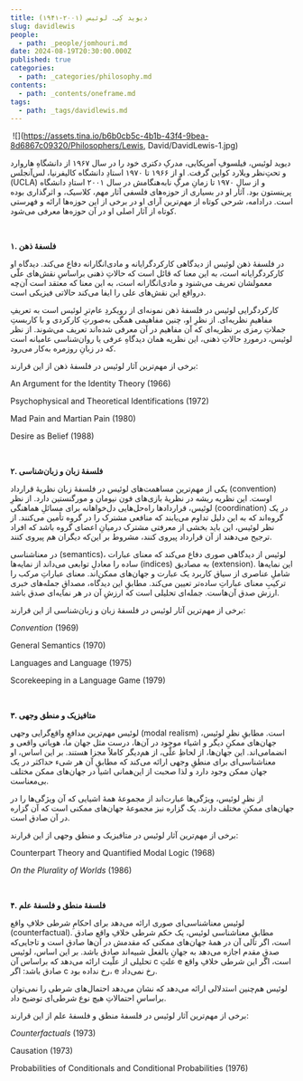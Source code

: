 ```yaml
---
title: دیوید کِی. لوئیس (۲۰۰۱-۱۹۴۱)
slug: davidlewis
people:
  - path: _people/jomhouri.md
date: 2024-08-19T20:30:00.000Z
published: true
categories:
  - path: _categories/philosophy.md
contents:
  - path: _contents/oneframe.md
tags:
  - path: _tags/davidlewis.md
---
```



 ![](https://assets.tina.io/b6b0cb5c-4b1b-43f4-9bea-8d6867c09320/Philosophers/Lewis, David/DavidLewis-1.jpg)


دیوید لوئیس، فیلسوفِ آمریکایی، مدرکِ دکتری خود را در سال ۱۹۶۷ از دانشگاهِ هاروارد و تحتِ‌نظر ویلارد کواین گرفت. او از ۱۹۶۶ تا ۱۹۷۰ استادِ دانشگاه کالیفرنیا، لس‌آنجلس (UCLA) و از سالِ ۱۹۷۰ تا زمانِ مرگِ نابه‌هنگامش در سال ۲۰۰۱ استادِ دانشگاه پرینستون بود. آثار او در بسیاری از حوزه‌های فلسفی آثار مهم، کلاسیک، و اثرگذاری بوده است. درادامه، شرحی کوتاه از مهم‌ترین آرای او در برخی از این حوزه‌ها ارائه و فهرستی کوتاه از آثار اصلی او در آن حوزه‌ها معرفی می‌شود.

 

**۱. فلسفۀ ذهن**

در فلسفۀ ذهن لوئیس از دیدگاهی کارکردگرایانه و مادی‌انگارانه دفاع می‌کند. دیدگاه او کارکردگرایانه است، به این معنا که قائل است که حالاتِ ذهنی براساسِ نقش‌های علّی معمولشان تعریف می‌شنود و مادی‌انگارانه است، به این معنا که معتقد است آن‌چه درواقع این نقش‌های علی را ایفا می‌کند حالاتی فیزیکی است.

کارکردگرایی لوئیس در فلسفۀ ذهن نمونه‌ای از رویکردِ عام‌ترِ لوئیس است به تعریفِ مفاهیمِ نظریه‌ای. از نظرِ او، چنین مفاهیمی همگی به‌صورتِ کارکردی و با کاربستِ جملاتِ رمزی بر نظریه‌ای که آن مفاهیم در آن معرفی شده‌اند تعریف می‌شوند. از نظر لوئیس، درموردِ حالاتِ ذهنی، این نظریه همان دیدگاهِ عرفی یا روان‌شناسی عامیانه است که در زبانِ روزمره به‌کار می‌رود.

برخی از مهم‌ترین آثار لوئیس در فلسفۀ ذهن از این قرارند:

<p dir="ltr">An Argument for the Identity Theory (1966)</p>

<p dir="ltr">Psychophysical and Theoretical Identifications (1972)</p>

<p dir="ltr">Mad Pain and Martian Pain (1980)</p>

<p dir="ltr">Desire as Belief (1988)</p>

 

**۲. فلسفۀ زبان و زبان‌شناسی**

یکی از مهم‌ترین مساهمت‌های لوئیس در فلسفۀ زبان نظریۀ قرارداد (convention) اوست. این نظریه ریشه در نظریۀ باز‌ی‌های فون نیومان و مورگنستین دارد. از نظرِ لوئیس، قراردادها راه‌حل‌هایی دل‌خواهانه برای مسائلِ هماهنگی (coordination) در یک گروه‌‌اند که به این دلیل تداوم می‌یابند که منافعی مشترک را در گروه تأمین می‌کنند. از نظر لوئیس، این باید بخشی از معرفتی مشترک درمیانِ اعضای گروه باشد که افراد ترجیح می‌دهند از آن قرارداد پیروی کنند، مشروط بر این‌که دیگران هم پیروی کنند.

در معناشناسی (semantics)، لوئیس از دیدگاهی صوری دفاع می‌کند که معنای عبارات ساده را معادلِ توابعی می‌داند از نمایه‌ها (indices) به مصادیق (extension). این نمایه‌ها شاملِ عناصری از سیاق کاربرد یک عبارت و جهان‌های ممکن‌اند. معنای عباراتِ مرکب را ترکیبِ معنای عباراتِ ساده‌تر تعیین می‌کند. مطابقِ این دیدگاه، مصداقِ جمله‌های خبری ارزش صدق آن‌هاست. جمله‌ای تحلیلی است که ارزشِ آن در هر نمایه‌ای صدق باشد.

برخی از مهم‌ترین آثار لوئیس در فلسفۀ زبان و زبان‌شناسی از این قرارند:

<p dir="ltr"><i>Convention</i> (1969)</p>

<p dir="ltr">General Semantics (1970)</p>

<p dir="ltr">Languages and Language (1975)</p>

<p dir="ltr">Scorekeeping in a Language Game (1979)</p>

 

**۳. متافیزیک و منطق وجهی**

لوئیس مهم‌ترین مدافعِ واقع‌گرایی وجهی (modal realism) است. مطابقِ نظرِ لوئیس، جهان‌های ممکنِ دیگر و اشیاء موجود در آن‌ها، درست مثل جهان ما، هویاتی واقعی و انضمامی‌اند. این جهان‌ها، از لحاظِ علّی، از هم‌دیگر کاملاً مجزا هستند. بر این اساس، او معناشناسی‌ای برای منطقِ وجهی ارائه‌ می‌کند که مطابقِ آن هر شیء حداکثر در یک جهان ممکن وجود دارد و لذا صحبت از این‌همانی اشیا در جهان‌های ممکن مختلف بی‌معناست.

از نظرِ لوئیس، ویژگی‌ها عبارت‌اند از مجموعۀ همۀ اشیایی که آن ویژگی‌ها را در جهان‌های ممکنِ مختلف دارند. یک گزاره نیز مجموعۀ جهان‌های ممکنی است که آن گزاره در آن صادق است.

برخی از مهم‌ترین آثار لوئیس در متافیزیک و منطق وجهی از این قرارند:

<p dir="ltr">Counterpart Theory and Quantified Modal Logic (1968)</p>

<p dir="ltr"><i>On the Plurality of Worlds</i> (1986)</p>

 

**۴. فلسفۀ منطق و فلسفۀ علم**

لوئیس معناشناسی‌ای صوری ارائه می‌دهد برای احکامِ شرطی خلافِ واقع (counterfactual). مطابقِ معناشناسی لوئیس، یک حکم شرطی خلافِ واقع صادق است، اگر تالی آن در همۀ جهان‌های ممکنی که مقدمش در آن‌ها صادق است و تا‌جایی‌که صدقِ مقدم اجازه می‌دهد به جهانِ بالفعل شبیه‌اند صادق باشد. بر این اساس، لوئیس تحلیلی از علّیت ارائه می‌دهد که براساس آن c علتِ e است، اگر این شرطی خلافِ واقع صادق باشد: اگر c‌ رخ نداده بود، e رخ نمی‌داد.

لوئیس هم‌چنین استدلالی ارائه می‌دهد که نشان می‌دهد احتمال‌های شرطی را نمی‌توان براساسِ احتمالاتِ هیچ نوع شرطی‌ای توضیح داد.

برخی از مهم‌ترین آثار لوئیس در فلسفۀ منطق و فلسفۀ علم از این قرارند:

<p dir="ltr"><i>Counterfactuals</i> (1973)</p>

<p dir="ltr">Causation (1973)</p>

<p dir="ltr">Probabilities of Conditionals and Conditional Probabilities (1976)</p>

 
